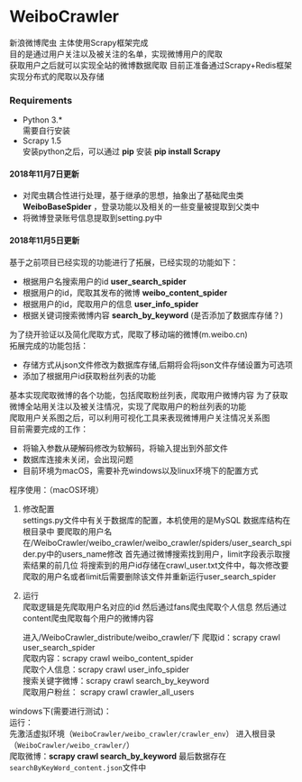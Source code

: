 # WeiboCrawler
新浪微博爬虫
主体使用Scrapy框架完成  
目的是通过用户关注以及被关注的名单，实现微博用户的爬取  
获取用户之后就可以实现全站的微博数据爬取
目前正准备通过Scrapy+Redis框架实现分布式的爬取以及存储

### Requirements  
- Python 3.*  
    需要自行安装  
- Scrapy 1.5  
    安装python之后，可以通过 __pip__ 安装
    __pip install Scrapy__  

#### 2018年11月7日更新  
- 对爬虫耦合性进行处理，基于继承的思想，抽象出了基础爬虫类 __WeiboBaseSpider__  ，登录功能以及相关的一些变量被提取到父类中     
- 将微博登录账号信息提取到setting.py中  

#### 2018年11月5日更新  
基于之前项目已经实现的功能进行了拓展，已经实现的功能如下：  
- 根据用户名搜索用户的id __user_search_spider__  
- 根据用户的id，爬取其发布的微博 __weibo_content_spider__  
- 根据用户的id，爬取用户的信息 __user_info_spider__  
- 根据关键词搜索微博内容 __search_by_keyword__ (是否添加了数据库存储？)     

为了绕开验证以及简化爬取方式，爬取了移动端的微博(m.weibo.cn)  
拓展完成的功能包括：  
- 存储方式从json文件修改为数据库存储,后期将会将json文件存储设置为可选项  
- 添加了根据用户id获取粉丝列表的功能  

基本实现爬取微博的各个功能，包括爬取粉丝列表，爬取用户微博内容
为了获取微博全站用关注以及被关注情况，实现了爬取用户的粉丝列表的功能  
爬取用户关系图之后，可以利用可视化工具来表现微博用户关注情况关系图  
目前需要完成的工作：  
- 将输入参数从硬解码修改为软解码，将输入提出到外部文件  
- 数据库连接未关闭，会出现问题  
- 目前环境为macOS，需要补充windows以及linux环境下的配置方式


程序使用：（macOS环境）
1. 修改配置  
	settings.py文件中有关于数据库的配置，本机使用的是MySQL
	数据库结构在根目录中
	要爬取的用户名在/WeiboCrawler/weibo_crawler/weibo_crawler/spiders/user_search_spider.py中的users_name修改
	首先通过微博搜索找到用户，limit字段表示取搜索结果的前几位
	将搜索到的用户id存储在crawl_user.txt文件中，每次修改要爬取的用户名或者limit后需要删除该文件并重新运行user_search_spider	

2. 运行  
	爬取逻辑是先爬取用户名对应的id
	然后通过fans爬虫爬取个人信息
	然后通过content爬虫爬取每个用户的微博内容

	进入/WeiboCrawler_distribute/weibo_crawler/下
	爬取id：scrapy crawl user_search_spider  
	爬取内容：scrapy crawl weibo_content_spider  
	爬取个人信息：scrapy crawl user_info_spider  
	搜索关键字微博：scrapy crawl search_by_keyword  
	爬取用户粉丝： scrapy crawl crawler_all_users   

windows下(需要进行测试)：  
	运行：  
	先激活虚拟环境（`WeiboCrawler/weibo_crawler/crawler_env`） 
	进入根目录（`WeiboCrawler/weibo_crawler/`）  
	爬取微博：__scrapy crawl search_by_keyword__
	最后数据存在`searchByKeyWord_content.json`文件中








